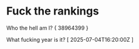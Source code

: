 # Fuck the rankings

Who the hell am I?
{ 38964399 }

What fucking year is it?
[ 2025-07-04T16:20:00Z ]
